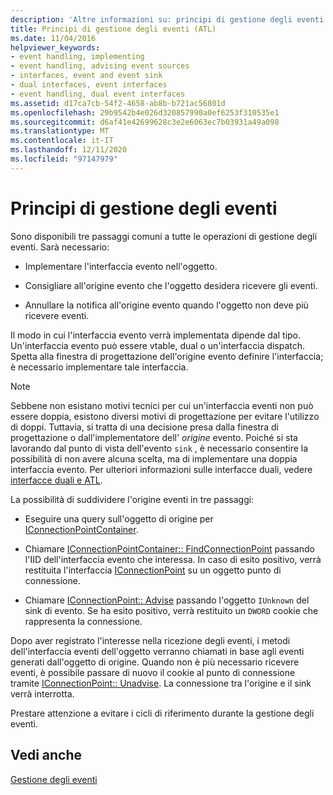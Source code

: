 ```yaml
---
description: 'Altre informazioni su: principi di gestione degli eventi'
title: Principi di gestione degli eventi (ATL)
ms.date: 11/04/2016
helpviewer_keywords:
- event handling, implementing
- event handling, advising event sources
- interfaces, event and event sink
- dual interfaces, event interfaces
- event handling, dual event interfaces
ms.assetid: d17ca7cb-54f2-4658-ab8b-b721ac56801d
ms.openlocfilehash: 29b9542b4e026d320857990a0ef6253f310535e1
ms.sourcegitcommit: d6af41e42699628c3e2e6063ec7b03931a49a098
ms.translationtype: MT
ms.contentlocale: it-IT
ms.lasthandoff: 12/11/2020
ms.locfileid: "97147979"
---
```

# <a name="event-handling-principles"></a>Principi di gestione degli eventi

Sono disponibili tre passaggi comuni a tutte le operazioni di gestione degli eventi. Sarà necessario:

- Implementare l'interfaccia evento nell'oggetto.

- Consigliare all'origine evento che l'oggetto desidera ricevere gli eventi.

- Annullare la notifica all'origine evento quando l'oggetto non deve più ricevere eventi.

Il modo in cui l'interfaccia evento verrà implementata dipende dal tipo. Un'interfaccia evento può essere vtable, dual o un'interfaccia dispatch. Spetta alla finestra di progettazione dell'origine evento definire l'interfaccia; è necessario implementare tale interfaccia.

> [!NOTE]
> Sebbene non esistano motivi tecnici per cui un'interfaccia eventi non può essere doppia, esistono diversi motivi di progettazione per evitare l'utilizzo di doppi. Tuttavia, si tratta di una decisione presa dalla finestra di progettazione o dall'implementatore dell' *origine* evento. Poiché si sta lavorando dal punto di vista dell'evento `sink` , è necessario consentire la possibilità di non avere alcuna scelta, ma di implementare una doppia interfaccia evento. Per ulteriori informazioni sulle interfacce duali, vedere [interfacce duali e ATL](../atl/dual-interfaces-and-atl.md).

La possibilità di suddividere l'origine eventi in tre passaggi:

- Eseguire una query sull'oggetto di origine per [IConnectionPointContainer](/windows/win32/api/ocidl/nn-ocidl-iconnectionpointcontainer).

- Chiamare [IConnectionPointContainer:: FindConnectionPoint](/windows/win32/api/ocidl/nf-ocidl-iconnectionpointcontainer-findconnectionpoint) passando l'IID dell'interfaccia evento che interessa. In caso di esito positivo, verrà restituita l'interfaccia [IConnectionPoint](/windows/win32/api/ocidl/nn-ocidl-iconnectionpoint) su un oggetto punto di connessione.

- Chiamare [IConnectionPoint:: Advise](/windows/win32/api/ocidl/nf-ocidl-iconnectionpoint-advise) passando l'oggetto `IUnknown` del sink di evento. Se ha esito positivo, verrà restituito un `DWORD` cookie che rappresenta la connessione.

Dopo aver registrato l'interesse nella ricezione degli eventi, i metodi dell'interfaccia eventi dell'oggetto verranno chiamati in base agli eventi generati dall'oggetto di origine. Quando non è più necessario ricevere eventi, è possibile passare di nuovo il cookie al punto di connessione tramite [IConnectionPoint:: Unadvise](/windows/win32/api/ocidl/nf-ocidl-iconnectionpoint-unadvise). La connessione tra l'origine e il sink verrà interrotta.

Prestare attenzione a evitare i cicli di riferimento durante la gestione degli eventi.

## <a name="see-also"></a>Vedi anche

[Gestione degli eventi](../atl/event-handling-and-atl.md)
